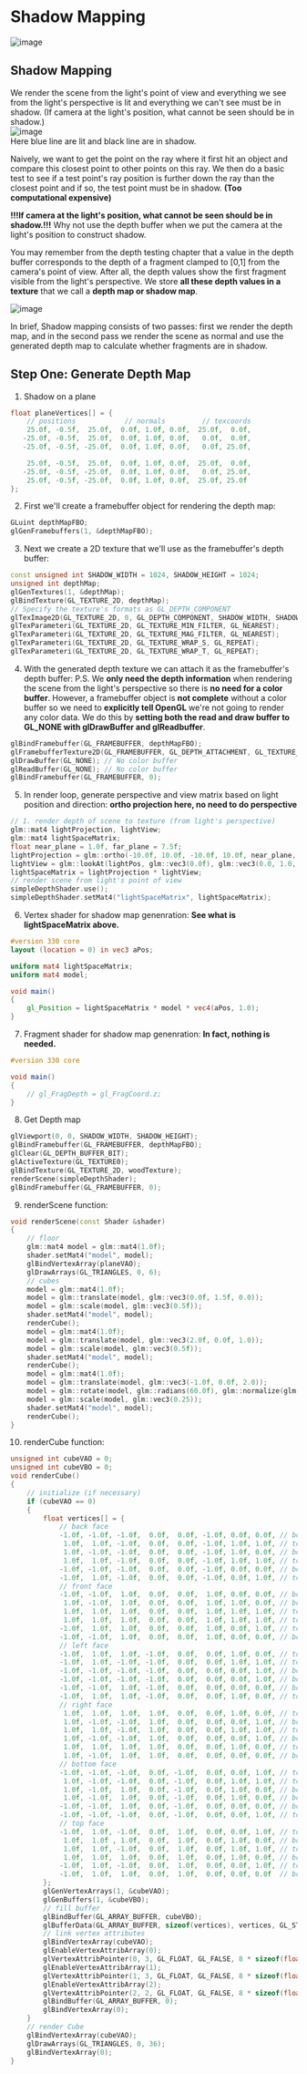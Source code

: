 # Shadow Mapping
![image](https://user-images.githubusercontent.com/98029669/214085676-f354880a-0201-47ad-ae89-66105edee65d.png)
## Shadow Mapping
We render the scene from the light's point of view and everything we see from the light's perspective is lit and everything we can't see must be in shadow.
(If camera at the light's position, what cannot be seen should be in shadow.)  
![image](https://user-images.githubusercontent.com/98029669/214086029-28d7b15c-19a2-471f-8258-a8c79a20eda1.png)  
Here blue line are lit and black line are in shadow.

Naively, we want to get the point on the ray where it first hit an object and compare this closest point to other points on this ray. 
We then do a basic test to see if a test point's ray position is further down the ray than the closest point and if so, the test point must be in shadow. __(Too computational expensive)__

__!!!If camera at the light's position, what cannot be seen should be in shadow.!!!__ Why not use the depth buffer when we put the camera at the light's position to construct shadow.

You may remember from the depth testing chapter that a value in the depth buffer corresponds to the depth of a fragment clamped to [0,1] from the camera's point of view. 
After all, the depth values show the first fragment visible from the light's perspective. 
We store __all these depth values in a texture__ that we call a __depth map or shadow map__.

![image](https://user-images.githubusercontent.com/98029669/214135086-659daaab-f311-4352-bc31-161cccc83d83.png)

In brief, Shadow mapping consists of two passes: first we render the depth map, and in the second pass we render the scene as normal and use the generated depth map to calculate whether fragments are in shadow.

## Step One: Generate Depth Map
1. Shadow on a plane
```C++
float planeVertices[] = {
    // positions            // normals         // texcoords
    25.0f, -0.5f,  25.0f,  0.0f, 1.0f, 0.0f,  25.0f,  0.0f,
   -25.0f, -0.5f,  25.0f,  0.0f, 1.0f, 0.0f,   0.0f,  0.0f,
   -25.0f, -0.5f, -25.0f,  0.0f, 1.0f, 0.0f,   0.0f, 25.0f,

    25.0f, -0.5f,  25.0f,  0.0f, 1.0f, 0.0f,  25.0f,  0.0f,
   -25.0f, -0.5f, -25.0f,  0.0f, 1.0f, 0.0f,   0.0f, 25.0f,
    25.0f, -0.5f, -25.0f,  0.0f, 1.0f, 0.0f,  25.0f, 25.0f
};
```
2. First we'll create a framebuffer object for rendering the depth map:  
```C++
GLuint depthMapFBO;
glGenFramebuffers(1, &depthMapFBO);
```
3. Next we create a 2D texture that we'll use as the framebuffer's depth buffer:
```C++
const unsigned int SHADOW_WIDTH = 1024, SHADOW_HEIGHT = 1024;
unsigned int depthMap;
glGenTextures(1, &depthMap);
glBindTexture(GL_TEXTURE_2D, depthMap);
// Specify the texture's formats as GL_DEPTH_COMPONENT
glTexImage2D(GL_TEXTURE_2D, 0, GL_DEPTH_COMPONENT, SHADOW_WIDTH, SHADOW_HEIGHT, 0, GL_DEPTH_COMPONENT, GL_FLOAT, NULL);
glTexParameteri(GL_TEXTURE_2D, GL_TEXTURE_MIN_FILTER, GL_NEAREST);
glTexParameteri(GL_TEXTURE_2D, GL_TEXTURE_MAG_FILTER, GL_NEAREST);
glTexParameteri(GL_TEXTURE_2D, GL_TEXTURE_WRAP_S, GL_REPEAT); 
glTexParameteri(GL_TEXTURE_2D, GL_TEXTURE_WRAP_T, GL_REPEAT); 
```
4. With the generated depth texture we can attach it as the framebuffer's depth buffer:
P.S. We __only need the depth information__ when rendering the scene from the light's perspective so there is __no need for a color buffer__. 
However, a framebuffer object is __not complete__ without a color buffer so we need to __explicitly tell OpenGL__ we're not going to render any color data. 
We do this by __setting both the read and draw buffer to GL_NONE with glDrawBuffer and glReadbuffer__.
```C++
glBindFramebuffer(GL_FRAMEBUFFER, depthMapFBO);
glFramebufferTexture2D(GL_FRAMEBUFFER, GL_DEPTH_ATTACHMENT, GL_TEXTURE_2D, depthMap, 0);
glDrawBuffer(GL_NONE); // No color buffer
glReadBuffer(GL_NONE); // No color buffer
glBindFramebuffer(GL_FRAMEBUFFER, 0);  
```
5. In render loop, generate perspective and view matrix based on light position and direction:
__ortho projection here, no need to do perspective__
```C++
// 1. render depth of scene to texture (from light's perspective)
glm::mat4 lightProjection, lightView;
glm::mat4 lightSpaceMatrix;
float near_plane = 1.0f, far_plane = 7.5f;
lightProjection = glm::ortho(-10.0f, 10.0f, -10.0f, 10.0f, near_plane, far_plane); // Ortho projection
lightView = glm::lookAt(lightPos, glm::vec3(0.0f), glm::vec3(0.0, 1.0, 0.0));
lightSpaceMatrix = lightProjection * lightView;
// render scene from light's point of view
simpleDepthShader.use();
simpleDepthShader.setMat4("lightSpaceMatrix", lightSpaceMatrix);
```
6. Vertex shader for shadow map genenration:
__See what is lightSpaceMatrix above.__
```GLSL
#version 330 core
layout (location = 0) in vec3 aPos;

uniform mat4 lightSpaceMatrix;
uniform mat4 model;

void main()
{
    gl_Position = lightSpaceMatrix * model * vec4(aPos, 1.0);
}
```
7. Fragment shader for shadow map genenration:
__In fact, nothing is needed.__
```GLSL
#version 330 core

void main()
{             
    // gl_FragDepth = gl_FragCoord.z;
}
```
8. Get Depth map
```C++
glViewport(0, 0, SHADOW_WIDTH, SHADOW_HEIGHT);
glBindFramebuffer(GL_FRAMEBUFFER, depthMapFBO);
glClear(GL_DEPTH_BUFFER_BIT);
glActiveTexture(GL_TEXTURE0);
glBindTexture(GL_TEXTURE_2D, woodTexture);
renderScene(simpleDepthShader);
glBindFramebuffer(GL_FRAMEBUFFER, 0);
```
9. renderScene function:
```C++
void renderScene(const Shader &shader)
{
    // floor
    glm::mat4 model = glm::mat4(1.0f);
    shader.setMat4("model", model);
    glBindVertexArray(planeVAO);
    glDrawArrays(GL_TRIANGLES, 0, 6);
    // cubes
    model = glm::mat4(1.0f);
    model = glm::translate(model, glm::vec3(0.0f, 1.5f, 0.0));
    model = glm::scale(model, glm::vec3(0.5f));
    shader.setMat4("model", model);
    renderCube();
    model = glm::mat4(1.0f);
    model = glm::translate(model, glm::vec3(2.0f, 0.0f, 1.0));
    model = glm::scale(model, glm::vec3(0.5f));
    shader.setMat4("model", model);
    renderCube();
    model = glm::mat4(1.0f);
    model = glm::translate(model, glm::vec3(-1.0f, 0.0f, 2.0));
    model = glm::rotate(model, glm::radians(60.0f), glm::normalize(glm::vec3(1.0, 0.0, 1.0)));
    model = glm::scale(model, glm::vec3(0.25));
    shader.setMat4("model", model);
    renderCube();
}
```
10. renderCube function:
```C++
unsigned int cubeVAO = 0;
unsigned int cubeVBO = 0;
void renderCube()
{
    // initialize (if necessary)
    if (cubeVAO == 0)
    {
        float vertices[] = {
            // back face
            -1.0f, -1.0f, -1.0f,  0.0f,  0.0f, -1.0f, 0.0f, 0.0f, // bottom-left
             1.0f,  1.0f, -1.0f,  0.0f,  0.0f, -1.0f, 1.0f, 1.0f, // top-right
             1.0f, -1.0f, -1.0f,  0.0f,  0.0f, -1.0f, 1.0f, 0.0f, // bottom-right         
             1.0f,  1.0f, -1.0f,  0.0f,  0.0f, -1.0f, 1.0f, 1.0f, // top-right
            -1.0f, -1.0f, -1.0f,  0.0f,  0.0f, -1.0f, 0.0f, 0.0f, // bottom-left
            -1.0f,  1.0f, -1.0f,  0.0f,  0.0f, -1.0f, 0.0f, 1.0f, // top-left
            // front face
            -1.0f, -1.0f,  1.0f,  0.0f,  0.0f,  1.0f, 0.0f, 0.0f, // bottom-left
             1.0f, -1.0f,  1.0f,  0.0f,  0.0f,  1.0f, 1.0f, 0.0f, // bottom-right
             1.0f,  1.0f,  1.0f,  0.0f,  0.0f,  1.0f, 1.0f, 1.0f, // top-right
             1.0f,  1.0f,  1.0f,  0.0f,  0.0f,  1.0f, 1.0f, 1.0f, // top-right
            -1.0f,  1.0f,  1.0f,  0.0f,  0.0f,  1.0f, 0.0f, 1.0f, // top-left
            -1.0f, -1.0f,  1.0f,  0.0f,  0.0f,  1.0f, 0.0f, 0.0f, // bottom-left
            // left face
            -1.0f,  1.0f,  1.0f, -1.0f,  0.0f,  0.0f, 1.0f, 0.0f, // top-right
            -1.0f,  1.0f, -1.0f, -1.0f,  0.0f,  0.0f, 1.0f, 1.0f, // top-left
            -1.0f, -1.0f, -1.0f, -1.0f,  0.0f,  0.0f, 0.0f, 1.0f, // bottom-left
            -1.0f, -1.0f, -1.0f, -1.0f,  0.0f,  0.0f, 0.0f, 1.0f, // bottom-left
            -1.0f, -1.0f,  1.0f, -1.0f,  0.0f,  0.0f, 0.0f, 0.0f, // bottom-right
            -1.0f,  1.0f,  1.0f, -1.0f,  0.0f,  0.0f, 1.0f, 0.0f, // top-right
            // right face
             1.0f,  1.0f,  1.0f,  1.0f,  0.0f,  0.0f, 1.0f, 0.0f, // top-left
             1.0f, -1.0f, -1.0f,  1.0f,  0.0f,  0.0f, 0.0f, 1.0f, // bottom-right
             1.0f,  1.0f, -1.0f,  1.0f,  0.0f,  0.0f, 1.0f, 1.0f, // top-right         
             1.0f, -1.0f, -1.0f,  1.0f,  0.0f,  0.0f, 0.0f, 1.0f, // bottom-right
             1.0f,  1.0f,  1.0f,  1.0f,  0.0f,  0.0f, 1.0f, 0.0f, // top-left
             1.0f, -1.0f,  1.0f,  1.0f,  0.0f,  0.0f, 0.0f, 0.0f, // bottom-left     
            // bottom face
            -1.0f, -1.0f, -1.0f,  0.0f, -1.0f,  0.0f, 0.0f, 1.0f, // top-right
             1.0f, -1.0f, -1.0f,  0.0f, -1.0f,  0.0f, 1.0f, 1.0f, // top-left
             1.0f, -1.0f,  1.0f,  0.0f, -1.0f,  0.0f, 1.0f, 0.0f, // bottom-left
             1.0f, -1.0f,  1.0f,  0.0f, -1.0f,  0.0f, 1.0f, 0.0f, // bottom-left
            -1.0f, -1.0f,  1.0f,  0.0f, -1.0f,  0.0f, 0.0f, 0.0f, // bottom-right
            -1.0f, -1.0f, -1.0f,  0.0f, -1.0f,  0.0f, 0.0f, 1.0f, // top-right
            // top face
            -1.0f,  1.0f, -1.0f,  0.0f,  1.0f,  0.0f, 0.0f, 1.0f, // top-left
             1.0f,  1.0f , 1.0f,  0.0f,  1.0f,  0.0f, 1.0f, 0.0f, // bottom-right
             1.0f,  1.0f, -1.0f,  0.0f,  1.0f,  0.0f, 1.0f, 1.0f, // top-right     
             1.0f,  1.0f,  1.0f,  0.0f,  1.0f,  0.0f, 1.0f, 0.0f, // bottom-right
            -1.0f,  1.0f, -1.0f,  0.0f,  1.0f,  0.0f, 0.0f, 1.0f, // top-left
            -1.0f,  1.0f,  1.0f,  0.0f,  1.0f,  0.0f, 0.0f, 0.0f  // bottom-left        
        };
        glGenVertexArrays(1, &cubeVAO);
        glGenBuffers(1, &cubeVBO);
        // fill buffer
        glBindBuffer(GL_ARRAY_BUFFER, cubeVBO);
        glBufferData(GL_ARRAY_BUFFER, sizeof(vertices), vertices, GL_STATIC_DRAW);
        // link vertex attributes
        glBindVertexArray(cubeVAO);
        glEnableVertexAttribArray(0);
        glVertexAttribPointer(0, 3, GL_FLOAT, GL_FALSE, 8 * sizeof(float), (void*)0);
        glEnableVertexAttribArray(1);
        glVertexAttribPointer(1, 3, GL_FLOAT, GL_FALSE, 8 * sizeof(float), (void*)(3 * sizeof(float)));
        glEnableVertexAttribArray(2);
        glVertexAttribPointer(2, 2, GL_FLOAT, GL_FALSE, 8 * sizeof(float), (void*)(6 * sizeof(float)));
        glBindBuffer(GL_ARRAY_BUFFER, 0);
        glBindVertexArray(0);
    }
    // render Cube
    glBindVertexArray(cubeVAO);
    glDrawArrays(GL_TRIANGLES, 0, 36);
    glBindVertexArray(0);
}
```





